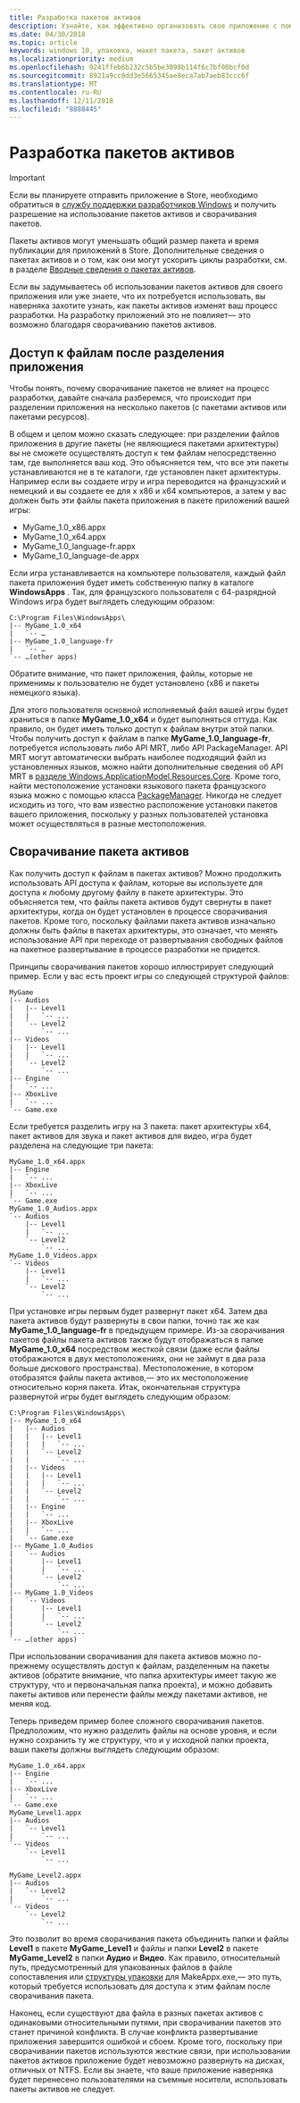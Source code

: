 ```yaml
---
title: Разработка пакетов активов
description: Узнайте, как эффективно организовать свое приложение с помощью пакетов активов и сворачивания пакетов.
ms.date: 04/30/2018
ms.topic: article
keywords: windows 10, упаковка, макет пакета, пакет активов
ms.localizationpriority: medium
ms.openlocfilehash: 9241ffeb6b232c5b5be3098b114f6c7bf00bcf0d
ms.sourcegitcommit: 8921a9cc0dd3e5665345ae8eca7ab7aeb83ccc6f
ms.translationtype: MT
ms.contentlocale: ru-RU
ms.lasthandoff: 12/11/2018
ms.locfileid: "8888445"
---
```

# <a name="developing-with-asset-packages-and-package-folding"></a>Разработка пакетов активов 

> [!IMPORTANT]
> Если вы планируете отправить приложение в Store, необходимо обратиться в [службу поддержки разработчиков Windows](https://developer.microsoft.com/windows/support) и получить разрешение на использование пакетов активов и сворачивания пакетов.

Пакеты активов могут уменьшать общий размер пакета и время публикации для приложений в Store. Дополнительные сведения о пакетах активов и о том, как они могут ускорить циклы разработки, см. в разделе [Вводные сведения о пакетах активов](asset-packages.md).

Если вы задумываетесь об использовании пакетов активов для своего приложения или уже знаете, что их потребуется использовать, вы наверняка захотите узнать, как пакеты активов изменят ваш процесс разработки. На разработку приложений это не повлияет— это возможно благодаря сворачиванию пакетов активов.

## <a name="file-access-after-splitting-your-app"></a>Доступ к файлам после разделения приложения

Чтобы понять, почему сворачивание пакетов не влияет на процесс разработки, давайте сначала разберемся, что происходит при разделении приложения на несколько пакетов (с пакетами активов или пакетами ресурсов). 

В общем и целом можно сказать следующее: при разделении файлов приложения в другие пакеты (не являющиеся пакетами архитектуры) вы не сможете осуществлять доступ к тем файлам непосредственно там, где выполняется ваш код. Это объясняется тем, что все эти пакеты устанавливаются не в те каталоги, где установлен пакет архитектуры. Например если вы создаете игру и игра переводится на французский и немецкий и вы создаете ее для x x86 и x64 компьютеров, а затем у вас должен быть эти файлы пакета приложения в пакете приложений вашей игры:

-   MyGame_1.0_x86.appx
-   MyGame_1.0_x64.appx
-   MyGame_1.0_language-fr.appx
-   MyGame_1.0_language-de.appx

Если игра устанавливается на компьютере пользователя, каждый файл пакета приложения будет иметь собственную папку в каталоге **WindowsApps** . Так, для французского пользователя с 64-разрядной Windows игра будет выглядеть следующим образом:

```example
C:\Program Files\WindowsApps\
|-- MyGame_1.0_x64
|   `-- …
|-- MyGame_1.0_language-fr
|   `-- …
`-- …(other apps)
```

Обратите внимание, что пакет приложения, файлы, которые не применимы к пользователю не будет установлено (x86 и пакеты немецкого языка). 

Для этого пользователя основной исполняемый файл вашей игры будет храниться в папке **MyGame_1.0_x64** и будет выполняться оттуда. Как правило, он будет иметь только доступ к файлам внутри этой папки. Чтобы получить доступ к файлам в папке **MyGame_1.0_language-fr**, потребуется использовать либо API MRT, либо API PackageManager. API MRT могут автоматически выбрать наиболее подходящий файл из установленных языков, можно найти дополнительные сведения об API MRT в [разделе Windows.ApplicationModel.Resources.Core](https://docs.microsoft.com/uwp/api/windows.applicationmodel.resources.core). Кроме того, найти местоположение установки языкового пакета французского языка можно с помощью класса [PackageManager](https://docs.microsoft.com/uwp/api/Windows.Management.Deployment.PackageManager). Никогда не следует исходить из того, что вам известно расположение установки пакетов вашего приложения, поскольку у разных пользователей установка может осуществляться в разные местоположения. 

## <a name="asset-package-folding"></a>Сворачивание пакета активов

Как получить доступ к файлам в пакетах активов? Можно продолжить использовать API доступа к файлам, которые вы используете для доступа к любому другому файлу в пакете архитектуры. Это объясняется тем, что файлы пакета активов будут свернуты в пакет архитектуры, когда он будет установлен в процессе сворачивания пакетов. Кроме того, поскольку файлами пакета активов изначально должны быть файлы в пакетах архитектуры, это означает, что менять использование API при переходе от развертывания свободных файлов на пакетное развертывание в процессе разработки не придется. 

Принципы сворачивания пакетов хорошо иллюстрирует следующий пример. Если у вас есть проект игры со следующей структурой файлов:

```example
MyGame
|-- Audios
|   |-- Level1
|   |   `-- ...
|   `-- Level2
|       `-- ...
|-- Videos
|   |-- Level1
|   |   `-- ...
|   `-- Level2
|       `-- ...
|-- Engine
|   `-- ...
|-- XboxLive
|   `-- ...
`-- Game.exe
```

Если требуется разделить игру на 3 пакета: пакет архитектуры x64, пакет активов для звука и пакет активов для видео, игра будет разделена на следующие три пакета:

```example
MyGame_1.0_x64.appx
|-- Engine
|   `-- ...
|-- XboxLive
|   `-- ...
`-- Game.exe
MyGame_1.0_Audios.appx
`-- Audios
    |-- Level1
    |   `-- ...
    `-- Level2
        `-- ...
MyGame_1.0_Videos.appx
`-- Videos
    |-- Level1
    |   `-- ...
    `-- Level2
        `-- ...
```

При установке игры первым будет развернут пакет x64. Затем два пакета активов будут развернуты в свои папки, точно так же как **MyGame_1.0_language-fr** в предыдущем примере. Из-за сворачивания пакетов файлы пакета активов также будут отображаться в папке **MyGame_1.0_x64** посредством жесткой связи (даже если файлы отображаются в двух местоположениях, они не займут в два раза больше дискового пространства). Местоположение, в котором отобразятся файлы пакета активов,— это их местоположение относительно корня пакета. Итак, окончательная структура развернутой игры будет выглядеть следующим образом:

```example 
C:\Program Files\WindowsApps\
|-- MyGame_1.0_x64
|   |-- Audios
|   |   |-- Level1
|   |   |   `-- ...
|   |   `-- Level2
|   |       `-- ...
|   |-- Videos
|   |   |-- Level1
|   |   |   `-- ...
|   |   `-- Level2
|   |       `-- ...
|   |-- Engine
|   |   `-- ...
|   |-- XboxLive
|   |   `-- ...
|   `-- Game.exe
|-- MyGame_1.0_Audios
|   `-- Audios
|       |-- Level1
|       |   `-- ...
|       `-- Level2
|           `-- ...
|-- MyGame_1.0_Videos
|   `-- Videos
|       |-- Level1
|       |   `-- ...
|       `-- Level2
|           `-- ...
`-- …(other apps)
```

При использовании сворачивания для пакета активов можно по-прежнему осуществлять доступ к файлам, разделенным на пакеты активов (обратите внимание, что папка архитектуры имеет такую же структуру, что и первоначальная папка проекта), и можно добавить пакеты активов или перенести файлы между пакетами активов, не меняя код. 

Теперь приведем пример более сложного сворачивания пакетов. Предположим, что нужно разделить файлы на основе уровня, и если нужно сохранить ту же структуру, что и у исходной папки проекта, ваши пакеты должны выглядеть следующим образом:

```example
MyGame_1.0_x64.appx
|-- Engine
|   `-- ...
|-- XboxLive
|   `-- ...
`-- Game.exe
MyGame_Level1.appx
|-- Audios
|   `-- Level1
|       `-- ...
`-- Videos
    `-- Level1
        `-- ...

MyGame_Level2.appx
|-- Audios
|   `-- Level2
|       `-- ...
`-- Videos
    `-- Level2
        `-- ...
```
Это позволит во время сворачивания пакета объединить папки и файлы **Level1** в пакете **MyGame_Level1** и файлы и папки **Level2** в пакете **MyGame_Level2** в папки **Аудио** и **Видео**. Как правило, относительный путь, предусмотренный для упакованных файлов в файле сопоставления или [структуры упаковки](packaging-layout.md) для MakeAppx.exe,— это путь, который требуется использовать для доступа к этим файлам после сворачивания пакета. 

Наконец, если существуют два файла в разных пакетах активов с одинаковыми относительными путями, при сворачивании пакетов это станет причиной конфликта. В случае конфликта развертывание приложения завершится ошибкой и сбоем. Кроме того, поскольку при сворачивании пакетов используются жесткие связи, при использовании пакетов активов приложение будет невозможно развернуть на дисках, отличных от NTFS. Если вы знаете, что ваше приложение наверняка будет перенесено пользователями на съемные носители, использовать пакеты активов не следует. 


